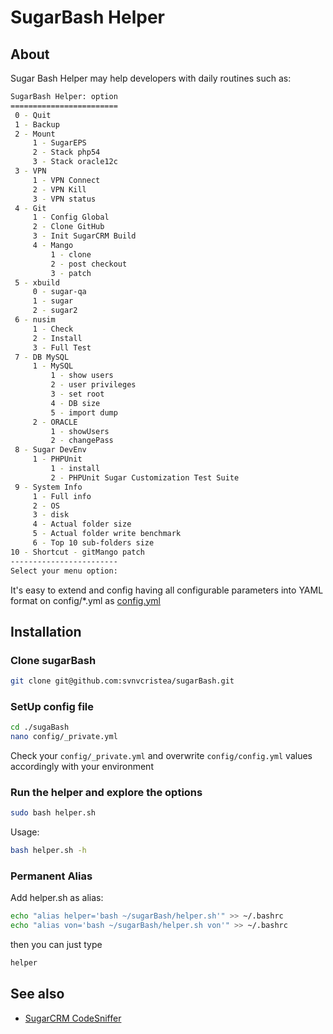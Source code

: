 SugarBash Helper
================

## About

Sugar Bash Helper may help developers with daily routines such as:

```bash
SugarBash Helper: option
========================
 0 - Quit
 1 - Backup
 2 - Mount
     1 - SugarEPS
     2 - Stack php54
     3 - Stack oracle12c
 3 - VPN
     1 - VPN Connect
     2 - VPN Kill
     3 - VPN status
 4 - Git
     1 - Config Global
     2 - Clone GitHub
     3 - Init SugarCRM Build
     4 - Mango
         1 - clone
         2 - post checkout
         3 - patch
 5 - xbuild
     0 - sugar-qa
     1 - sugar
     2 - sugar2
 6 - nusim
     1 - Check
     2 - Install
     3 - Full Test
 7 - DB MySQL
     1 - MySQL
         1 - show users
         2 - user privileges
         3 - set root
         4 - DB size
         5 - import dump
     2 - ORACLE
         1 - showUsers
         2 - changePass
 8 - Sugar DevEnv
     1 - PHPUnit
         1 - install
         2 - PHPUnit Sugar Customization Test Suite
 9 - System Info
     1 - Full info
     2 - OS
     3 - disk
     4 - Actual folder size
     5 - Actual folder write benchmark
     6 - Top 10 sub-folders size
10 - Shortcut - gitMango patch
------------------------
Select your menu option:
```

It's easy to extend and config having all configurable parameters into YAML format on config/*.yml as [config.yml](https://github.com/svnvcristea/sugarBash/blob/master/config.def.yml)

## Installation

### Clone sugarBash

```bash
git clone git@github.com:svnvcristea/sugarBash.git
```

### SetUp config file

```bash
cd ./sugaBash
nano config/_private.yml
```

Check your ```config/_private.yml``` and overwrite ```config/config.yml``` values accordingly with your environment

### Run the helper and explore the options

```bash
sudo bash helper.sh
```

Usage:

```bash
bash helper.sh -h
```

### Permanent Alias

Add helper.sh as alias:
```bash
echo "alias helper='bash ~/sugarBash/helper.sh'" >> ~/.bashrc
echo "alias von='bash ~/sugarBash/helper.sh von'" >> ~/.bashrc
```
then you can just type 
```bash
helper
```

## See also

* [SugarCRM CodeSniffer](https://github.com/svnvcristea/SugarCRMCodeSniffer)
